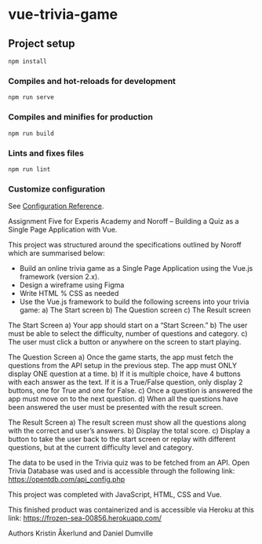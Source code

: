 # vue-trivia-game

## Project setup
```
npm install
```

### Compiles and hot-reloads for development
```
npm run serve
```

### Compiles and minifies for production
```
npm run build
```

### Lints and fixes files
```
npm run lint
```

### Customize configuration
See [Configuration Reference](https://cli.vuejs.org/config/).

Assignment Five for Experis Academy and Noroff – Building a Quiz as a Single Page Application with Vue.

This project was structured around the specifications outlined by Noroff which are summarised below:

-	Build an online trivia game as a Single Page Application using the Vue.js framework (version 2.x).
-	Design a wireframe using Figma
-	Write HTML % CSS as needed
-	Use the Vue.js framework to build the following screens into your trivia game:
    a) The Start screen 
    b) The Question screen 
    c) The Result screen

The Start Screen
a) Your app should start on a “Start Screen.”
 b) The user must be able to select the difficulty, number of questions and category. 
c) The user must click a button or anywhere on the screen to start playing.

The Question Screen
a) Once the game starts, the app must fetch the questions from the API setup in the previous step. The app must ONLY display ONE question at a time. 
b) If it is multiple choice, have 4 buttons with each answer as the text. If it is a True/False question, only display 2 buttons, one for True and one for False.
 c) Once a question is answered the app must move on to the next question. 
d) When all the questions have been answered the user must be presented with the result screen.

The Result Screen
a) The result screen must show all the questions along with the correct and user’s answers.
 b) Display the total score. 
c) Display a button to take the user back to the start screen or replay with different questions, but at the current difficulty level and category.

The data to be used in the Trivia quiz was to be fetched from an API. Open Trivia Database was used and is accessible through the following link: https://opentdb.com/api_config.php

This project was completed with JavaScript, HTML, CSS and Vue.

This finished product was containerized and is accessible via Heroku at this link:
https://frozen-sea-00856.herokuapp.com/

Authors Kristin Åkerlund and Daniel Dumville

